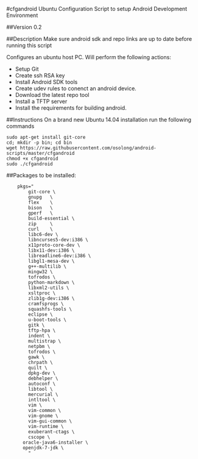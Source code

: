 #cfgandroid
Ubuntu Configuration Script to setup Android Development Environment

##Version
0.2

##Description
Make sure android sdk and repo links are up to date before running this script

Configures an ubuntu host PC. Will perform the following actions:
  - Setup Git
  - Create ssh RSA key
  - Install Android SDK tools
  - Create udev rules to conenct an android device.
  - Download the latest repo tool
  - Install a TFTP server
  - Install the requirements for building android.

##Instructions
On a brand new Ubuntu 14.04 installation run the following commands
```
sudo apt-get install git-core
cd; mkdir -p bin; cd bin
wget https://raw.githubusercontent.com/osolong/android-scripts/master/cfgandroid
chmod +x cfgandroid
sudo ./cfgandroid
```

##Packages to be installed:
```
	pkgs="
		git-core \
		gnupg 	\
		flex 	\
		bison 	\
		gperf 	\
		build-essential \
		zip 	\
		curl 	\
		libc6-dev \
		libncurses5-dev:i386 \
		x11proto-core-dev \
		libx11-dev:i386 \
		libreadline6-dev:i386 \
		libgl1-mesa-dev \
		g++-multilib \
		mingw32 \
		tofrodos \
		python-markdown \
		libxml2-utils \
		xsltproc \
		zlib1g-dev:i386 \
		cramfsprogs \
		squashfs-tools \
		eclipse \
		u-boot-tools \
		gitk \
		tftp-hpa \
		indent \
		multistrap \
		netpbm \
		tofrodos \
		gawk \
		chrpath \
		quilt \
		dpkg-dev \
		debhelper \
		autoconf \
		libtool \
		mercurial \
		intltool \
		vim \
		vim-common \
		vim-gnome \
		vim-gui-common \
		vim-runtime \
		exuberant-ctags \
		cscope \
      oracle-java6-installer \
      openjdk-7-jdk \
		"
```
